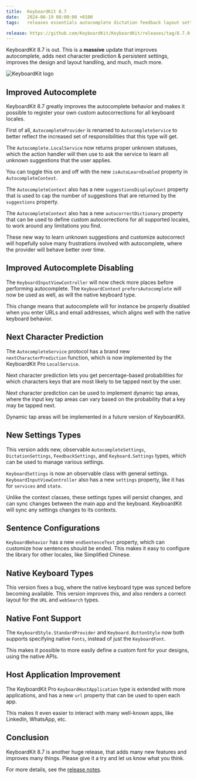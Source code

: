 ```yaml
---
title:  KeyboardKit 8.7
date:   2024-06-19 08:00:00 +0100
tags:   releases essentials autocomplete dictation feedback layout settings pro

release: https://github.com/KeyboardKit/KeyboardKit/releases/tag/8.7.0
---
```


KeyboardKit 8.7 is out. This is a **massive** update that improves autocomplete, adds next character prediction & persistent settings, improves the design and layout handling, and much, much more.

![KeyboardKit logo]({{page.image}})


## Improved Autocomplete

KeyboardKit 8.7 greatly improves the autocomplete behavior and makes it possible to register your own custom autocorrections for all keyboard locales.

First of all, `AutocompleteProvider` is renamed to `AutocompleteService` to better reflect the increased set of responsibilities that this type will get.

The `Autocomplete.LocalService` now returns proper unknown statuses, which the action handler will then use to ask the service to learn all unknown suggestions that the user applies.

You can toggle this on and off with the new `isAutoLearnEnabled` property in `AutocompleteContext`.

The `AutocompleteContext` also has a new `suggestionsDisplayCount` property that is used to cap the number of suggestions that are returned by the `suggestions` property.

The `AutocompleteContext` also has a new `autocorrectDictionary` property that can be used to define custom autocorrections for all supported locales, to work around any limitations you find.

These new way to learn unknown suggestions and customize autocorrect will hopefully solve many frustrations involved with autocomplete, where the provider will behave better over time.


## Improved Autocomplete Disabling

The `KeyboardInputViewController` will now check more places before performing autocomplete. The `KeyboardContext` `prefersAutocomplete` will now be used as well, as will the native keyboard type.

This change means that autocomplete will for instance be properly disabled when you enter URLs and email addresses, which aligns well with the native keyboard behavior.


## Next Character Prediction

The `AutocompleteService` protocol has a brand new `nextCharacterPrediction` function, which is now implemented by the KeyboardKit Pro `LocalService`.

Next character prediction lets you get percentage-based probabilities for which characters keys that are most likely to be tapped next by the user. 

Next character prediction can be used to implement dynamic tap areas, where the input key tap areas can vary based on the probability that a key may be tapped next.

Dynamic tap areas will be implemented in a future version of KeyboardKit.


## New Settings Types

This version adds new, observable `AutocompleteSettings`, `DictationSettings`, `FeedbackSettings`, and `Keyboard.Settings` types, which can be used to manage various settings.

`KeyboardSettings` is now an observable class with general settings. `KeyboardInputViewController` also has a new `settings` property, like it has for `services` and `state`.

Unlike the context classes, these settings types will persist changes, and can sync changes between the main app and the keyboard. KeyboardKit will sync any settings changes to its contexts.


## Sentence Configurations

`KeyboardBehavior` has a new `endSentenceText` property, which can customize how sentences should be ended. This makes it easy to configure the library for other locales, like Simplified Chinese.


## Native Keyboard Types

This version fixes a bug, where the native keyboard type was synced before becoming available. This version improves this, and also renders a correct layout for the `URL` and `webSearch` types.


## Native Font Support

The `KeyboardStyle.StandardProvider` and `Keyboard.ButtonStyle` now both supports specifying native `Fonts`, instead of just the `KeyboardFont`.

This makes it possible to more easily define a custom font for your designs, using the native APIs.


## Host Application Improvement

The KeyboardKit Pro `KeyboardHostApplication` type is extended with more applications, and has a new `url` property that can be used to open each app.

This makes it even easier to interact with many well-known apps, like LinkedIn, WhatsApp, etc.


## Conclusion

KeyboardKit 8.7 is another huge release, that adds many new features and improves many things. Please give it a try and let us know what you think.

For more details, see the [release notes]({{page.release}}).